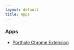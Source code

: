 ```yaml
---
layout: default
title: Apps
---
```


### Apps

- [Porthole Chrome Extension](/headwinds/docs/apps/porthole)

